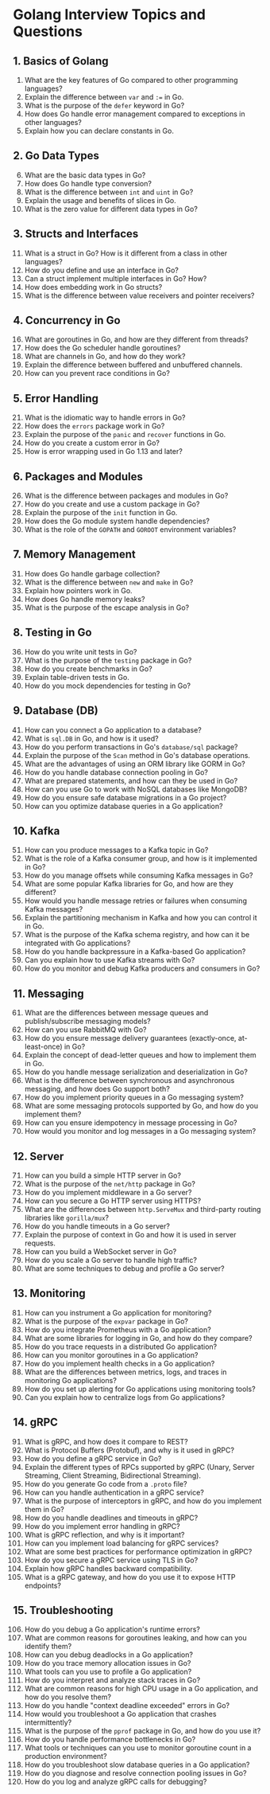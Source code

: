# Golang Interview Topics and Questions

## **1. Basics of Golang**
1. What are the key features of Go compared to other programming languages?
2. Explain the difference between `var` and `:=` in Go.
3. What is the purpose of the `defer` keyword in Go?
4. How does Go handle error management compared to exceptions in other languages?
5. Explain how you can declare constants in Go.

## **2. Go Data Types**
6. What are the basic data types in Go?
7. How does Go handle type conversion?
8. What is the difference between `int` and `uint` in Go?
9. Explain the usage and benefits of slices in Go.
10. What is the zero value for different data types in Go?

## **3. Structs and Interfaces**
11. What is a struct in Go? How is it different from a class in other languages?
12. How do you define and use an interface in Go?
13. Can a struct implement multiple interfaces in Go? How?
14. How does embedding work in Go structs?
15. What is the difference between value receivers and pointer receivers?

## **4. Concurrency in Go**
16. What are goroutines in Go, and how are they different from threads?
17. How does the Go scheduler handle goroutines?
18. What are channels in Go, and how do they work?
19. Explain the difference between buffered and unbuffered channels.
20. How can you prevent race conditions in Go?

## **5. Error Handling**
21. What is the idiomatic way to handle errors in Go?
22. How does the `errors` package work in Go?
23. Explain the purpose of the `panic` and `recover` functions in Go.
24. How do you create a custom error in Go?
25. How is error wrapping used in Go 1.13 and later?

## **6. Packages and Modules**
26. What is the difference between packages and modules in Go?
27. How do you create and use a custom package in Go?
28. Explain the purpose of the `init` function in Go.
29. How does the Go module system handle dependencies?
30. What is the role of the `GOPATH` and `GOROOT` environment variables?

## **7. Memory Management**
31. How does Go handle garbage collection?
32. What is the difference between `new` and `make` in Go?
33. Explain how pointers work in Go.
34. How does Go handle memory leaks?
35. What is the purpose of the escape analysis in Go?

## **8. Testing in Go**
36. How do you write unit tests in Go?
37. What is the purpose of the `testing` package in Go?
38. How do you create benchmarks in Go?
39. Explain table-driven tests in Go.
40. How do you mock dependencies for testing in Go?

## **9. Database (DB)**
41. How can you connect a Go application to a database?
42. What is `sql.DB` in Go, and how is it used?
43. How do you perform transactions in Go's `database/sql` package?
44. Explain the purpose of the `Scan` method in Go's database operations.
45. What are the advantages of using an ORM library like GORM in Go?
46. How do you handle database connection pooling in Go?
47. What are prepared statements, and how can they be used in Go?
48. How can you use Go to work with NoSQL databases like MongoDB?
49. How do you ensure safe database migrations in a Go project?
50. How can you optimize database queries in a Go application?

## **10. Kafka**
51. How can you produce messages to a Kafka topic in Go?
52. What is the role of a Kafka consumer group, and how is it implemented in Go?
53. How do you manage offsets while consuming Kafka messages in Go?
54. What are some popular Kafka libraries for Go, and how are they different?
55. How would you handle message retries or failures when consuming Kafka messages?
56. Explain the partitioning mechanism in Kafka and how you can control it in Go.
57. What is the purpose of the Kafka schema registry, and how can it be integrated with Go applications?
58. How do you handle backpressure in a Kafka-based Go application?
59. Can you explain how to use Kafka streams with Go?
60. How do you monitor and debug Kafka producers and consumers in Go?

## **11. Messaging**
61. What are the differences between message queues and publish/subscribe messaging models?
62. How can you use RabbitMQ with Go?
63. How do you ensure message delivery guarantees (exactly-once, at-least-once) in Go?
64. Explain the concept of dead-letter queues and how to implement them in Go.
65. How do you handle message serialization and deserialization in Go?
66. What is the difference between synchronous and asynchronous messaging, and how does Go support both?
67. How do you implement priority queues in a Go messaging system?
68. What are some messaging protocols supported by Go, and how do you implement them?
69. How can you ensure idempotency in message processing in Go?
70. How would you monitor and log messages in a Go messaging system?

## **12. Server**
71. How can you build a simple HTTP server in Go?
72. What is the purpose of the `net/http` package in Go?
73. How do you implement middleware in a Go server?
74. How can you secure a Go HTTP server using HTTPS?
75. What are the differences between `http.ServeMux` and third-party routing libraries like `gorilla/mux`?
76. How do you handle timeouts in a Go server?
77. Explain the purpose of context in Go and how it is used in server requests.
78. How can you build a WebSocket server in Go?
79. How do you scale a Go server to handle high traffic?
80. What are some techniques to debug and profile a Go server?

## **13. Monitoring**
81. How can you instrument a Go application for monitoring?
82. What is the purpose of the `expvar` package in Go?
83. How do you integrate Prometheus with a Go application?
84. What are some libraries for logging in Go, and how do they compare?
85. How do you trace requests in a distributed Go application?
86. How can you monitor goroutines in a Go application?
87. How do you implement health checks in a Go application?
88. What are the differences between metrics, logs, and traces in monitoring Go applications?
89. How do you set up alerting for Go applications using monitoring tools?
90. Can you explain how to centralize logs from Go applications?

## **14. gRPC**
91. What is gRPC, and how does it compare to REST?
92. What is Protocol Buffers (Protobuf), and why is it used in gRPC?
93. How do you define a gRPC service in Go?
94. Explain the different types of RPCs supported by gRPC (Unary, Server Streaming, Client Streaming, Bidirectional Streaming).
95. How do you generate Go code from a `.proto` file?
96. How can you handle authentication in a gRPC service?
97. What is the purpose of interceptors in gRPC, and how do you implement them in Go?
98. How do you handle deadlines and timeouts in gRPC?
99. How do you implement error handling in gRPC?
100. What is gRPC reflection, and why is it important?
101. How can you implement load balancing for gRPC services?
102. What are some best practices for performance optimization in gRPC?
103. How do you secure a gRPC service using TLS in Go?
104. Explain how gRPC handles backward compatibility.
105. What is a gRPC gateway, and how do you use it to expose HTTP endpoints?

## **15. Troubleshooting**
106. How do you debug a Go application's runtime errors?
107. What are common reasons for goroutines leaking, and how can you identify them?
108. How can you debug deadlocks in a Go application?
109. How do you trace memory allocation issues in Go?
110. What tools can you use to profile a Go application?
111. How do you interpret and analyze stack traces in Go?
112. What are common reasons for high CPU usage in a Go application, and how do you resolve them?
113. How do you handle "context deadline exceeded" errors in Go?
114. How would you troubleshoot a Go application that crashes intermittently?
115. What is the purpose of the `pprof` package in Go, and how do you use it?
116. How do you handle performance bottlenecks in Go?
117. What tools or techniques can you use to monitor goroutine count in a production environment?
118. How do you troubleshoot slow database queries in a Go application?
119. How do you diagnose and resolve connection pooling issues in Go?
120. How do you log and analyze gRPC calls for debugging?
